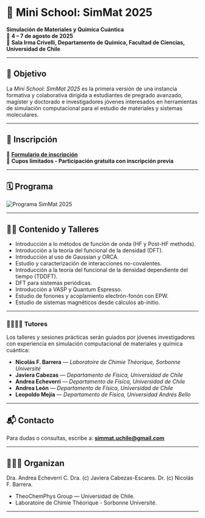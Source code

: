 # 🧪 Mini School: SimMat 2025

**Simulación de Materiales y Química Cuántica**  
📅 **4 – 7 de agosto de 2025**  
📍 **Sala Irma Crivelli, Departamento de Química, Facultad de Ciencias, Universidad de Chile**

---

## 🧭 Objetivo

La *Mini School: SimMat 2025* es la primera versión de una instancia formativa y colaborativa dirigida a estudiantes de pregrado avanzado, magíster y doctorado e investigadores jóvenes interesados en herramientas de simulación computacional para el estudio de materiales y sistemas moleculares.

---

## 📝 Inscripción

🔗 **[Formulario de inscripción](https://docs.google.com/forms/d/e/1FAIpQLScS5EmQjepaPnZ_doQj8db4NRDl2WTf-zp1yhLLy6k1Avg_rg/viewform?usp=header)**  
📌 **Cupos limitados - Participación gratuita con inscripción previa**

---

## 🗓️ Programa

![Programa SimMat 2025](./images/schedule.png)

<!-- Alternativamente puedes usar: -->
<!-- ![Afiche SimMat 2025](./images/poster.png) -->

---

## 👩‍🏫 Contenido y Talleres
- Introducción a lo métodos de función de onda (HF y Post-HF methods).
- Introducción a la teoría del funcional de la densidad (DFT).
- Introducción al uso de Gaussian y ORCA.
- Estudio y caracterización de interacciones no-covalentes.
- Introducción a la teoría del funcional de la densidad dependiente del tiempo (TDDFT).
- DFT para sistemas periódicas.
- Introducción a VASP y Quantum Espresso.
- Estudio de fonones y acoplamiento electrón-fonón con EPW.
- Estudio de sistemas magnéticos desde cálculos ab-initio.

---

### 👨‍🏫👩‍🏫 Tutores

Los talleres y sesiones prácticas serán guiados por jóvenes investigadores con experiencia en simulación computacional de materiales y química cuántica:

- **Nicolás F. Barrera** — *Laboratoire de Chimie Théorique, Sorbonne Université*  
- **Javiera Cabezas** — *Departamento de Física, Universidad de Chile*  
- **Andrea Echeverri** — *Departamento de Física, Universidad de Chile*  
- **Andrea León** — *Departamento de Física, Universidad de Chile*  
- **Leopoldo Mejía** — *Departamento de Física, Universidad Andrés Bello*

---

## 📬 Contacto

Para dudas o consultas, escribe a: **simmat.uchile@gmail.com**

---

## 🧑‍🤝‍🧑 Organizan
Dra. Andrea Echeverri C. 
Dra. (c) Javiera Cabezas-Escares.
Dr. (c) Nicolás F. Barrera.

- TheoChemPhys Group — Universidad de Chile. 
- Laboratoire de Chimie Théorique - Sorbonne Université.
---
